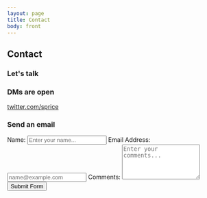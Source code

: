 ```yaml
---
layout: page
title: Contact
body: front
---
```

  <section class="hello contact">
    <h1>Contact</h1>
    <h3>Let's talk</h3>
    <h3>DMs are open</h3>
    <p><a href="https://twitter.com/sprice/">twitter.com/sprice</a></p>
    <h3>Send an email</h3>
    <div>
      <!-- FormToEmail HTML -->	 
      <form action="https://formtoemail.com/user_forms.php" method="post" class="fte">
        <input type="hidden" name="user_id" value="34XGGB6NSNHHSH7JKI73">
        <input type="hidden" name="form_id" value="1">
        <label for="name">Name:</label>
        <input type="text" name="name" id="name" placeholder="Enter your name...">
        <label for="email">Email Address:</label>
        <input type="text" name="email" id="email" placeholder="name@example.com">
        <label for="comments">Comments:</label>
        <textarea name="comments" rows="5" id="comments" placeholder="Enter your comments..."></textarea>
        <script src='https://www.google.com/recaptcha/api.js'></script><div class="g-recaptcha" data-theme="light" data-sitekey="6Lcb5hUUAAAAAA4x6LBog_Ty2FSorguxg_OXyKZi"></div>
        <input type="submit" value="Submit Form">
      </form>
    </div>
  </section>
